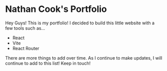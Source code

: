 # Nathan Cook's Portfolio

Hey Guys! This is my portfolio! I decided to build this little website with a few tools such as...

- React
- Vite
- React Router

There are more things to add over time. As I continue to make updates, I will continue to add to this list! Keep in touch!
